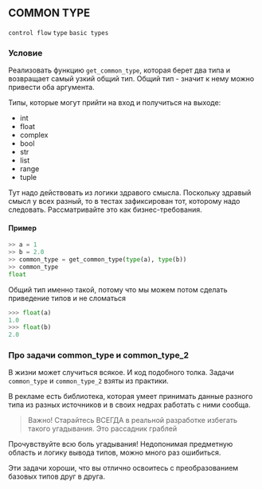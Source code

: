 ## COMMON TYPE

`control flow` `type` `basic types`

### Условие

Реализовать функцию `get_common_type`, которая берет два типа и возвращает самый узкий общий тип. Общий тип - значит к нему можно привести оба аргумента.

Типы, которые могут прийти на вход и получиться на выходе:

* int
* float
* complex
* bool
* str
* list
* range
* tuple


Тут надо действовать из логики здравого смысла. 
Поскольку здравый смысл у всех разный, то в тестах зафиксирован тот, которому надо следовать. 
Рассматривайте это как бизнес-требования. 


#### Пример

```python
>> a = 1
>> b = 2.0
>> common_type = get_common_type(type(a), type(b))
>> common_type
float
```

Общий тип  именно такой, потому что мы можем потом сделать приведение типов и не сломаться

```python
>>> float(a)
1.0
>>> float(b)
2.0
```

### Про задачи common_type и common_type_2

В жизни может случиться всякое. И код подобного толка. Задачи `common_type` и `common_type_2` взяты из практики. 

В рекламе есть библиотека, которая умеет принимать данные разного типа из разных источников и в своих недрах работать с ними сообща.

> Важно! Старайтесь ВСЕГДА в реальной разработке избегать такого угадывания. Это рассадник граблей

Прочувствуйте всю боль угадывания! Недопонимая предметную область и логику вывода типов, можно много раз ошибиться.


Эти задачи хороши, что вы отлично освоитесь с преобразованием базовых типов друг в друга.
